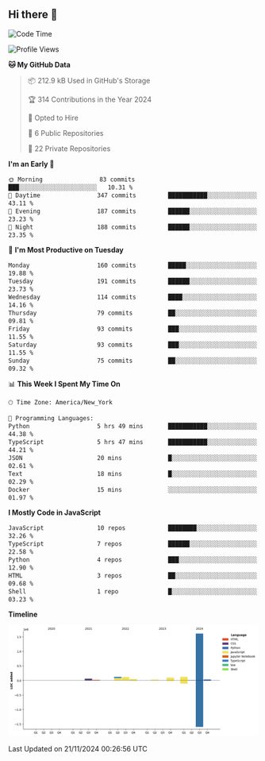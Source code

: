## Hi there 👋

<!--START_SECTION:waka-->
![Code Time](http://img.shields.io/badge/Code%20Time-115%20hrs%2034%20mins-blue)

![Profile Views](http://img.shields.io/badge/Profile%20Views-18-blue)

**🐱 My GitHub Data** 

> 📦 212.9 kB Used in GitHub's Storage 
 > 
> 🏆 314 Contributions in the Year 2024
 > 
> 💼 Opted to Hire
 > 
> 📜 6 Public Repositories 
 > 
> 🔑 22 Private Repositories 
 > 
**I'm an Early 🐤** 

```text
🌞 Morning                83 commits          ███░░░░░░░░░░░░░░░░░░░░░░   10.31 % 
🌆 Daytime                347 commits         ███████████░░░░░░░░░░░░░░   43.11 % 
🌃 Evening                187 commits         ██████░░░░░░░░░░░░░░░░░░░   23.23 % 
🌙 Night                  188 commits         ██████░░░░░░░░░░░░░░░░░░░   23.35 % 
```
📅 **I'm Most Productive on Tuesday** 

```text
Monday                   160 commits         █████░░░░░░░░░░░░░░░░░░░░   19.88 % 
Tuesday                  191 commits         ██████░░░░░░░░░░░░░░░░░░░   23.73 % 
Wednesday                114 commits         ████░░░░░░░░░░░░░░░░░░░░░   14.16 % 
Thursday                 79 commits          ██░░░░░░░░░░░░░░░░░░░░░░░   09.81 % 
Friday                   93 commits          ███░░░░░░░░░░░░░░░░░░░░░░   11.55 % 
Saturday                 93 commits          ███░░░░░░░░░░░░░░░░░░░░░░   11.55 % 
Sunday                   75 commits          ██░░░░░░░░░░░░░░░░░░░░░░░   09.32 % 
```


📊 **This Week I Spent My Time On** 

```text
🕑︎ Time Zone: America/New_York

💬 Programming Languages: 
Python                   5 hrs 49 mins       ███████████░░░░░░░░░░░░░░   44.38 % 
TypeScript               5 hrs 47 mins       ███████████░░░░░░░░░░░░░░   44.21 % 
JSON                     20 mins             █░░░░░░░░░░░░░░░░░░░░░░░░   02.61 % 
Text                     18 mins             █░░░░░░░░░░░░░░░░░░░░░░░░   02.29 % 
Docker                   15 mins             ░░░░░░░░░░░░░░░░░░░░░░░░░   01.97 % 
```

**I Mostly Code in JavaScript** 

```text
JavaScript               10 repos            ████████░░░░░░░░░░░░░░░░░   32.26 % 
TypeScript               7 repos             ██████░░░░░░░░░░░░░░░░░░░   22.58 % 
Python                   4 repos             ███░░░░░░░░░░░░░░░░░░░░░░   12.90 % 
HTML                     3 repos             ██░░░░░░░░░░░░░░░░░░░░░░░   09.68 % 
Shell                    1 repo              █░░░░░░░░░░░░░░░░░░░░░░░░   03.23 % 
```



**Timeline**

![Lines of Code chart](https://raw.githubusercontent.com/dikshithvishnu/dikshithvishnu/main/assets/bar_graph.png)


 Last Updated on 21/11/2024 00:26:56 UTC
<!--END_SECTION:waka-->
